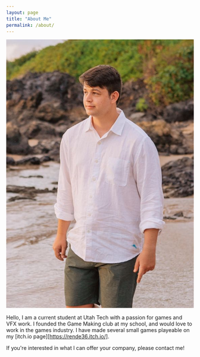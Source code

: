 ```yaml
---
layout: page
title: "About Me"
permalink: /about/
---
```


![Picture 1](/assets/Me.jpg)

Hello, I am a current student at Utah Tech with a passion for games and VFX work. I founded the Game Making club at my school, and would love to work in the games industry. I have made several small games playeable on my [itch.io page][https://rende36.itch.io/].

If you're interested in what I can offer your company, please contact me!
